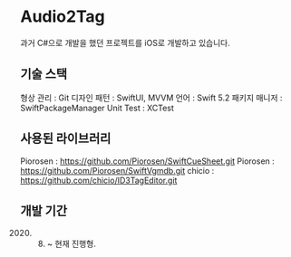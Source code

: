 # Audio2Tag
과거 C#으로 개발을 했던 프로젝트를 iOS로 개발하고 있습니다.

## 기술 스택
형상 관리 : Git
디자인 패턴 : SwiftUI, MVVM
언어 : Swift 5.2
패키지 매니저 : SwiftPackageManager
Unit Test : XCTest


## 사용된 라이브러리
Piorosen : https://github.com/Piorosen/SwiftCueSheet.git
Piorosen : https://github.com/Piorosen/SwiftVgmdb.git
chicio : https://github.com/chicio/ID3TagEditor.git



## 개발 기간
2020. 8. ~ 현재 진행형.
